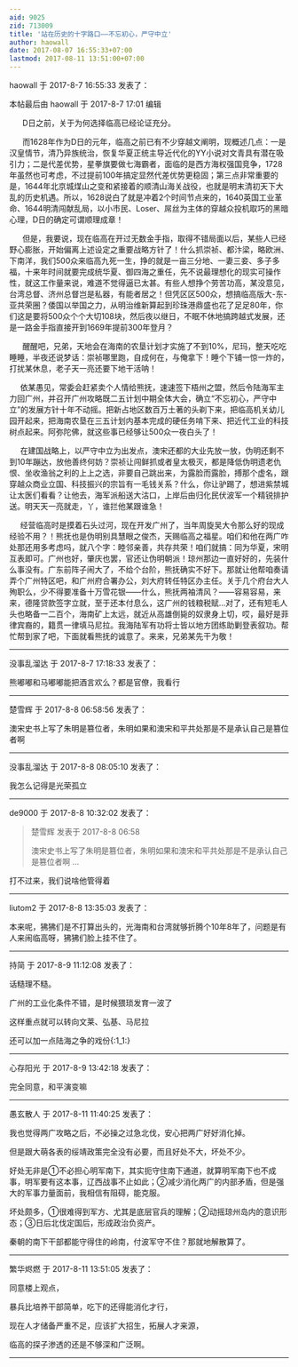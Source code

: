 ```yaml
---
aid: 9025
zid: 713009
title: '站在历史的十字路口——不忘初心，严守中立'
author: haowall
date: 2017-08-07 16:55:33+07:00
lastmod: 2017-08-11 13:51:00+07:00
---
```


haowall 于 2017-8-7 16:55:33 发表了：

本帖最后由 haowall 于 2017-8-7 17:01 编辑 

      D日之前，关于为何选择临高已经论证充分。

      而1628年作为D日的元年，临高之前已有不少穿越文阐明，现概述几点：一是汉皇情节，清乃异族统治，恢复华夏正统主导近代化的YY小说对文青具有潜在吸引力；二是代差优势，星拳旗要做七海霸者，面临的是西方海权强国竞争，1728年虽然也可考虑，不过提前100年搞定显然代差优势更稳固；第三点非常重要的是，1644年北京城煤山之变和紧接着的顺清山海关战役，也就是明末清初天下大乱的历史机遇。所以，1628说白了就是冲着2个时间节点来的，1640英国工业革命、1644明清闯献乱局，以小市民、Loser、屌丝为主体的穿越众投机取巧的黑暗心理，D日的确定可谓顺理成章！

      但是，我要说，现在临高在开过无数金手指，取得不错局面以后，某些人已经野心膨胀，开始偏离上述设定之重要战略方针了！什么抓崇祯、都汴梁，略欧洲、下南洋，我们500众来临高九死一生，挣的就是一亩三分地、一妻三妾、多子多福，十来年时间就要完成统华夏、御四海之重任，先不说最理想化的现实可操作性，就这工作量来说，难道不觉得逼已太甚。有些人想挣个劳苦功高，某没意见，台湾总督、济州总督岂是私器，有能者居之！但凭区区500众，想搞临高版大-东-亚共荣圈？倭国以举国之力，从明治维新算起到珍珠港鼎盛也花了足足80年，你们这是要将500众个个大切108块，然后夜以继日，不眠不休地搞跨越式发展，还是一路金手指直接开到1669年提前300年登月？

      醒醒吧，兄弟，天地会在海南的农垦计划才实施了不到10%，尼玛，整天吃吃睡睡，半夜还说梦话：崇祯哪里跑，自成何在，与俺拿下！睡个下铺一惊一炸的，打扰某休息，老子天一亮还要下地干活呐！

     依某愚见，常委会赶紧卖个人情给熊抚，速速签下梧州之盟，然后令陆海军主力回广州，并召开广州攻略既二五计划中期全体大会，确立“不忘初心，严守中立”的发展方针十年不动摇。把新占地区数百万土著的头剃下来，把临高机关幼儿园开起来，把海南农垦在三五计划内基本完成的硬任务啃下来、把近代工业的科技树点起来。阿弥陀佛，就这些事已经够让500众一夜白头了！

     在建国战略上，以严守中立为出发点，澳宋还都的大业先放一放，伪明还剩不到10年蹦达，放他善终何妨？崇祯让闯鲜抓或者皇太极灭，都是降低伪明遗老仇恨、坐收渔翁之利的上上之选，非要自己跳出来，为露脸而露脸，搏那个虚名，跟穿越众商业立国、科技振兴的宗旨有一毛钱关系？什么，你让驴踢了，想进紫禁城让太医们看看？让他去，海军派船送大沽口，上岸后由归化民伏波军一个精锐排护送。明天天一亮就走，丫，谁拦他某跟谁急！

     经营临高时是摸着石头过河，现在开发广州了，当年周旋吴大令那么好的现成经验不用？！熊抚也是伪明别具慧眼之俊杰，天赐临高之福星。咱们和他在两广咋处那还用多考虑吗，就八个字：睦邻亲善，共存共荣！咱们就搞：同为华夏，宋明互表即可。广州也好，肇庆也罢，官还让伪明朝派！琼州那边一直好好的，先装什么事没有。广东前阵子闹大了，不给个台阶，熊抚确实不好下。那就让他帮咱奏请弄个广州特区吧，和广州府合署办公，刘大府转任特区办主任。关于几个府台大人殉职么，少不得要准备十万雪花银——什么，熊抚两袖清风？——容易容易，来来，德隆贷款签字立就，至于还本付息么，这广州的钱粮税赋...对了，还有短毛人头也略备一二百个，海南矿上太远，就近从高雄倒毙的奴隶身上切，哎，最好是菲律宾裔的，籍贯一律填马尼拉。我海陆军有功将士皆以地方团练助剿登表叙功。帮忙帮到家了吧，下面就看熊抚的诚意了。来来，兄弟某先干为敬！

---------

没事乱溜达 于 2017-8-7 17:18:33 发表了：

熊嘟嘟和马嘟嘟能把酒言欢么？都是官僚，我看行

---------

楚雪辉 于 2017-8-8 06:58:56 发表了：

澳宋史书上写了朱明是篡位者，朱明如果和澳宋和平共处那是不是承认自己是篡位者啊

---------

没事乱溜达 于 2017-8-8 08:05:10 发表了：

我怎么记得是光荣孤立

---------

de9000 于 2017-8-8 10:32:02 发表了：

> 楚雪辉 发表于 2017-8-8 06:58
> 
> 澳宋史书上写了朱明是篡位者，朱明如果和澳宋和平共处那是不是承认自己是篡位者啊 ...



打不过来，我们说啥他管得着

---------

liutom2 于 2017-8-8 13:35:03 发表了：

本来呢，狒狒们是不打算出头的，光海南和台湾就够折腾个10年8年了，问题是有人来闹临高呀，狒狒们脸上挂不住了。

---------

持简 于 2017-8-9 11:12:08 发表了：

话糙理不糙。

广州的工业化条件不错，是时候猥琐发育一波了

这样重点就可以转向文莱、弘基、马尼拉

还可以加一点陆海之争的戏份{:1\_1:}

---------

心存阳光 于 2017-8-9 13:42:18 发表了：

完全同意，和平演变嘛

---------

愚玄散人 于 2017-8-11 11:40:25 发表了：

我也觉得两广攻略之后，不必操之过急北伐，安心把两广好好消化掉。

但是跟大萌各表的绥靖政策完全没有必要，而且好处不大，坏处不少。

好处无非是①不必担心明军南下，其实扼守住南下通道，就算明军南下也不成事，明军要有这本事，辽西战事不止如此；②减少消化两广的内部矛盾，但是强大的军事力量面前，我相信有阻碍，能克服。

坏处颇多，①很难得到军方、尤其是底层官兵的理解；②动摇琼州岛内的意识形态；③日后北伐定国后，形成政治负资产。

秦朝的南下干部都能守得住的岭南，付波军守不住？那就地解散算了。

---------

繁华烬燃 于 2017-8-11 13:51:05 发表了：

同意楼上观点，

暴兵比培养干部简单，吃下的还得能消化才行，

现在人才储备严重不足，应该扩大招生，拓展人才来源，

临高的探子渗透的还是不够深和广泛啊。

---------

